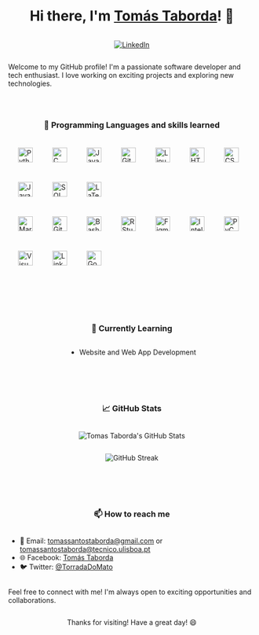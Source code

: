 <style>
  /* Center the entire content */
  body {
    display: flex;
    flex-direction: column;
    align-items: center;
  }

  /* Style for the container of the programming language icons */
  .language-container {
    display: flex;
    justify-content: center;
    align-items: center;
    flex-wrap: wrap;
  }

  /* Style for the individual icons */
  .language-icon {
    width: 30px; /* You can adjust the size here */
    margin: 20px; /* Add some spacing between the icons */
  }
</style>

# Hi there, I'm [Tomás Taborda]()! 👋

[![LinkedIn](https://img.shields.io/badge/LinkedIn-Tomás_Taborda-blue)](https://www.linkedin.com/in/tomás-taborda-a028a8234/)

Welcome to my GitHub profile! I'm a passionate software developer and tech enthusiast. I love working on exciting projects and exploring new technologies.

---

### 🔧 Programming Languages and skills learned

<link rel="stylesheet" href="https://cdn.jsdelivr.net/gh/devicons/devicon@v2.15.1/devicon.min.css">

<div class="language-container">
  <div style="display: flex; flex-wrap: wrap;">
    <img class="language-icon" alt="Python" src="https://cdn.jsdelivr.net/gh/devicons/devicon/icons/python/python-plain.svg" />
    <img class="language-icon" alt="C" src="https://cdn.jsdelivr.net/gh/devicons/devicon/icons/c/c-original.svg" />
    <img class="language-icon" alt="Java" src="https://cdn.jsdelivr.net/gh/devicons/devicon/icons/java/java-original.svg"/>
    <img class="language-icon" alt="Git" src="https://cdn.jsdelivr.net/gh/devicons/devicon/icons/git/git-original.svg" />
    <img class="language-icon" alt="Linux" src="https://cdn.jsdelivr.net/gh/devicons/devicon/icons/linux/linux-original.svg" />
    <img class="language-icon" alt="HTML" src="https://cdn.jsdelivr.net/gh/devicons/devicon/icons/html5/html5-plain.svg" />
    <img class="language-icon" alt="CSS" src="https://cdn.jsdelivr.net/gh/devicons/devicon/icons/css3/css3-plain.svg" />
    <img class="language-icon" alt="JavaScript" src="https://cdn.jsdelivr.net/gh/devicons/devicon/icons/javascript/javascript-plain.svg" />
    <img class="language-icon" alt="SQL" src="https://cdn.jsdelivr.net/gh/devicons/devicon/icons/postgresql/postgresql-original.svg" />
    <img class="language-icon" alt="LaTeX" src="https://cdn.jsdelivr.net/gh/devicons/devicon/icons/latex/latex-original.svg" />
  </div>
  <div style="display: flex; flex-wrap: wrap;">
    <img class="language-icon" alt="Markdown" src="https://cdn.jsdelivr.net/gh/devicons/devicon/icons/markdown/markdown-original.svg" />
    <img class="language-icon" alt="GitHub" src="https://cdn.jsdelivr.net/gh/devicons/devicon/icons/github/github-original.svg" />
    <img class="language-icon" alt="Bash" src="https://cdn.jsdelivr.net/gh/devicons/devicon/icons/bash/bash-original.svg" />
    <img class="language-icon" alt="RStudio" src="https://cdn.jsdelivr.net/gh/devicons/devicon/icons/rstudio/rstudio-original.svg" />
    <img class="language-icon" alt="Figma" src="https://cdn.jsdelivr.net/gh/devicons/devicon/icons/figma/figma-original.svg" />
    <img class="language-icon" alt="IntelliJ" src="https://cdn.jsdelivr.net/gh/devicons/devicon/icons/intellij/intellij-original.svg" />
    <img class="language-icon" alt="PyCharm" src="https://cdn.jsdelivr.net/gh/devicons/devicon/icons/pycharm/pycharm-original.svg" />
    <img class="language-icon" alt="Visual Studio Code" src="https://cdn.jsdelivr.net/gh/devicons/devicon/icons/visualstudio/visualstudio-plain.svg" />
    <img class="language-icon" alt="LinkedIn" src="https://cdn.jsdelivr.net/gh/devicons/devicon/icons/linkedin/linkedin-original.svg" />
    <img class="language-icon" alt="Google" src="https://cdn.jsdelivr.net/gh/devicons/devicon/icons/google/google-original.svg" />
  </div>
</div>

<br />

#

### 🌱 Currently Learning

- Website and Web App Development

#

### 📈 GitHub Stats

![Tomas Taborda's GitHub Stats](https://github-readme-stats.vercel.app/api?username=thomastabs&show_icons=true&theme=gruvbox)

![GitHub Streak](https://streak-stats.demolab.com?user=thomastabs&theme=gruvbox&border_radius=4.5)

#

### 📫 How to reach me

- 📧 Email: tomassantostaborda@gmail.com or tomassantostaborda@tecnico.ulisboa.pt
- 🌐 Facebook: [Tomás Taborda](https://www.facebook.com/profile.php?id=100007571926646/)
- 🐦 Twitter: [@TorradaDoMato](https://twitter.com/TorradaDoMato)

Feel free to connect with me! I'm always open to exciting opportunities and collaborations.

Thanks for visiting! Have a great day! 😄

